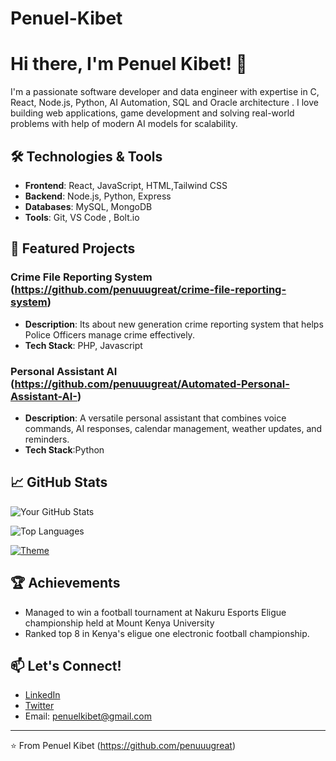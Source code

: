 # Penuel-Kibet
# Hi there, I'm Penuel Kibet! 👋

I'm a passionate software developer and data engineer with expertise in C, React, Node.js, Python, AI Automation, SQL and Oracle architecture . I love building  web applications, game development and solving real-world problems with help of modern AI models for scalability.

## 🛠️ Technologies & Tools

- **Frontend**: React, JavaScript, HTML,Tailwind CSS
- **Backend**: Node.js, Python, Express
- **Databases**: MySQL, MongoDB
- **Tools**: Git, VS Code , Bolt.io

## 🌟 Featured Projects

### Crime File Reporting System (https://github.com/penuuugreat/crime-file-reporting-system)
- **Description**: Its about new generation crime reporting system that helps Police Officers manage crime effectively.
- **Tech Stack**: PHP, Javascript
  
 ### Personal Assistant AI (https://github.com/penuuugreat/Automated-Personal-Assistant-AI-)
 - **Description**: A versatile personal assistant that combines voice commands, AI responses, calendar management, weather updates, and reminders.
 - **Tech Stack**:Python

## 📈 GitHub Stats

![Your GitHub Stats](https://github-readme-stats.vercel.app/api?username=penuuugreat&show_icons=true&theme=dark)

![Top Languages](https://github-readme-stats.vercel.app/api/top-langs/?username=penuuugreat&layout=compact&theme=dark)

[![Theme](https://img.shields.io/badge/Theme-Light%20/%20Dark-blue)](https://github.com/penuuugreat)

## 🏆 Achievements

- Managed to win a football tournament at Nakuru Esports Eligue championship held at Mount Kenya University
- Ranked top 8 in Kenya's eligue one  electronic football championship.

## 📫 Let's Connect!

- [LinkedIn](https://www.linkedin.com)
- [Twitter](https://twitter.com)
- Email: penuelkibet@gmail.com

---

⭐️ From Penuel Kibet (https://github.com/penuuugreat)
